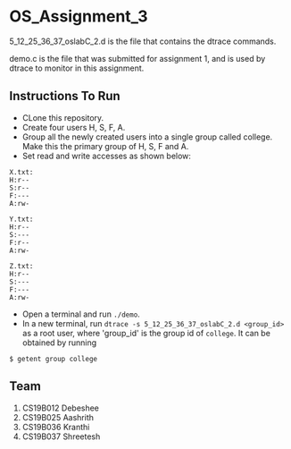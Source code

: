 # OS_Assignment_3

5_12_25_36_37_oslabC_2.d is the file that contains the dtrace commands.

demo.c is the file that was submitted for assignment 1, and is used by dtrace to monitor in this assignment.

## Instructions To Run
* CLone this repository.
* Create four users H, S, F, A.
* Group all the newly created users into a single group called college. Make this the primary group of H, S, F and A.
* Set read and write accesses as shown below:
```
X.txt:
H:r--
S:r--
F:---
A:rw-

Y.txt:
H:r--
S:---
F:r--
A:rw-

Z.txt:
H:r--
S:---
F:---
A:rw-
```
* Open a terminal and run `./demo`.
* In a new terminal, run `dtrace -s 5_12_25_36_37_oslabC_2.d <group_id>` as a root user, where 'group_id' is the group id of `college`. It can be obtained by running
```
$ getent group college
```

## Team
1. CS19B012 Debeshee
2. CS19B025 Aashrith
3. CS19B036 Kranthi
4. CS19B037 Shreetesh
